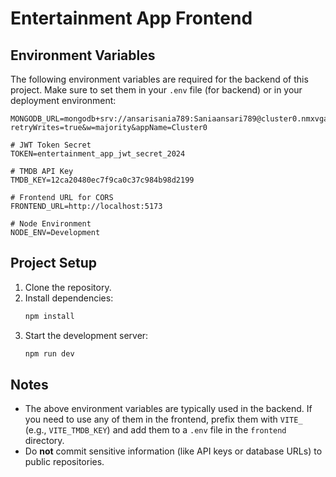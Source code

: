 # Entertainment App Frontend

## Environment Variables

The following environment variables are required for the backend of this project. Make sure to set them in your `.env` file (for backend) or in your deployment environment:

```
MONGODB_URL=mongodb+srv://ansarisania789:Saniaansari789@cluster0.nmxvgar.mongodb.net/?retryWrites=true&w=majority&appName=Cluster0

# JWT Token Secret
TOKEN=entertainment_app_jwt_secret_2024

# TMDB API Key
TMDB_KEY=12ca20480ec7f9ca0c37c984b98d2199

# Frontend URL for CORS
FRONTEND_URL=http://localhost:5173

# Node Environment
NODE_ENV=Development
```

## Project Setup

1. Clone the repository.
2. Install dependencies:
   ```bash
   npm install
   ```
3. Start the development server:
   ```bash
   npm run dev
   ```

## Notes
- The above environment variables are typically used in the backend. If you need to use any of them in the frontend, prefix them with `VITE_` (e.g., `VITE_TMDB_KEY`) and add them to a `.env` file in the `frontend` directory.
- Do **not** commit sensitive information (like API keys or database URLs) to public repositories. 